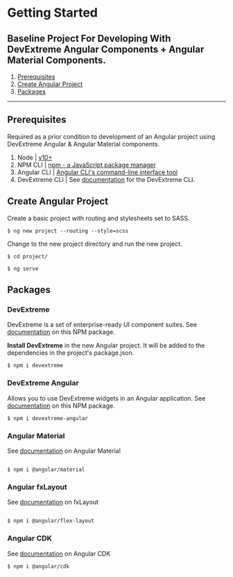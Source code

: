 # Getting Started  
Baseline Project For Developing With DevExtreme Angular Components + Angular Material Components.
---  
  
1. [Prerequisites](#prerequisites)    
1. [Create Angular Project](#)  
1. [Packages](#packages)  
  
---  
  
## Prerequisites  
Required as a prior condition to development of an Angular project using DevExtreme Angular & Angular Material components.  
  
1. Node | [v10+](https://nodejs.org/en/download/)  
1. NPM CLI | [npm - a JavaScript package manager](https://github.com/npm/cli#npm---a-javascript-package-manager)  
1. Angular CLI | [Angular CLI's command-line interface tool](https://angular.io/cli)  
1. DevExtreme CLI | See [documentation](https://js.devexpress.com/Documentation/Guide/Common/DevExtreme_CLI/) for the DevExtreme CLI.
  
## Create Angular Project  
  
Create a basic project with routing and stylesheets set to SASS.  
```  
$ ng new project --routing --style=scss
```  
  
Change to the new project directory and run the new project.  
```  
$ cd project/  
  
$ ng serve  
```  
  
## Packages  

### DevExtreme  
DevExtreme is a set of enterprise-ready UI component suites. See [documentation](https://www.npmjs.com/package/devextreme) on this NPM package.  
  
**Install DevExtreme** in the new Angular project. It will be added to the dependencies in the project's package.json.  
```  
$ npm i devextreme  
``` 
  
### DevExtreme Angular  
Allows you to use DevExtreme widgets in an Angular application. See [documentation](https://www.npmjs.com/package/devextreme-angular) on this NPM package. 
```  
$ npm i devextreme-angular  
``` 
  
### Angular Material  
See [documentation](https://www.npmjs.com/package/@angular/material) on Angular Material
```  
  
$ npm i @angular/material  
```   
  
### Angular fxLayout  
See [documentation](https://www.npmjs.com/package/@angular/flex-layout) on fxLayout
```  
  
$ npm i @angular/flex-layout    
```  
  
### Angular CDK  
See [documentation](https://www.npmjs.com/package/@angular/cdk) on Angular CDK
```  
$ npm i @angular/cdk  
``` 